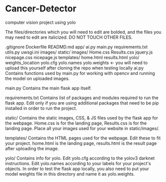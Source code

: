 # Cancer-Detector
 computer vision project using yolo
 
 The files/directories which you will need to edit are bolded, and the files you may need to edit are italicized. DO NOT TOUCH OTHER FILES.
 

.gitignore
Dockerfile
READMD.md
app/
ai.py
main.py
requirements.txt
utils.py
uwsgi.ini
images/
static/
images/
Home.css
Results.css
jquery.js
nicepage.css
nicepage.js
templates/
home.html
results.html
yolo/
weights_location
yolo.cfg
yolo.names
yolo.weights <- you will need to upload this yourself after cloning the repo when testing locally
ai.py
Contains functions used by main.py for working with opencv and running the model on uploaded images.

main.py
Contains the main flask app itself.

requirements.txt
Contains list of packages and modules required to run the flask app. Edit only if you are using additional packages that need to be pip installed in order to run the project.

static/
Contains the static images, CSS, & JS files used by the flask app for the webpage. Home.css is for the landing page, Results.css is for the landing page. Place all your images used for your website in static/images/.

templates/
Contains the HTML pages used for the webpage. Edit these to fit your project. home.html is the landing page, results.html is the result page after uploading the image.

yolo/
Contains info for yolo. Edit yolo.cfg according to the yolov3 darknet instructions. Edit yolo.names according to your labels for your project's objects. In order to test the flask app locally, you also need to put your model weights file in this directory and name it as yolo.weights.
